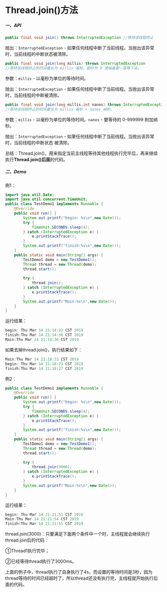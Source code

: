 # Thread.join()方法

##### 一、API

```java
public final void join() throws InterruptedException //等待该线程终止
```

抛出：`InterruptedException` - 如果任何线程中断了当前线程。当抛出该异常时，当前线程的中断状态被清除。

```java
public final void join(long millis) throws InterruptedException
//等待该线程终止的时间最长为 millis 毫秒。超时为 0 意味着要一直等下去。
```

参数：`millis` - 以毫秒为单位的等待时间。 

抛出：`InterruptedException` - 如果任何线程中断了当前线程。当抛出该异常时，当前线程的中断被清除。 

```java
public final void join(long millis,int nanos) throws InterruptedException
//等待该线程终止的时间最长为 millis 毫秒 + nanos 纳秒。
```

参数：`millis` - 以毫秒为单位的等待时间。`nanos` - 要等待的 0-999999 附加纳秒。

抛出：`InterruptedException` - 如果任何线程中断了当前线程。当抛出该异常时，当前线程的中断状态 被清除。

总结：Thread.join()，用来指定当前主线程等待其他线程执行完毕后，再来继续执行**Thread.join()后面**的代码。

##### 二、Demo

例1：

```java
import java.util.Date;
import java.util.concurrent.TimeUnit;
public class TestDemo1 implements Runnable {
	@Override
	public void run() {
		System.out.printf("begin: %s\n",new Date());
		try {
			TimeUnit.SECONDS.sleep(4);
		} catch (InterruptedException e) {
			e.printStackTrace();
		}
		System.out.printf("finish:%s\n",new Date());
	}
	public static void main(String[] args) {
		TestDemo1 demo = new TestDemo1();
		Thread thread = new Thread(demo);
		thread.start();
		
		try {
			thread.join();
		} catch (InterruptedException e) {
			e.printStackTrace();
		}
		System.out.printf("Main:%s\n",new Date());
	}
}
```

运行结果：

```java
begin: Thu Mar 14 21:14:32 CST 2019
finish:Thu Mar 14 21:14:36 CST 2019
Main:Thu Mar 14 21:14:36 CST 2019
```

如果去掉thread.join()，执行结果如下：

```java
Main:Thu Mar 14 21:18:23 CST 2019
begin: Thu Mar 14 21:18:23 CST 2019
finish:Thu Mar 14 21:18:27 CST 2019
```

例2：

```java
public class TestDemo1 implements Runnable {
	@Override
	public void run() {
		System.out.printf("begin: %s\n",new Date());
		try {
			TimeUnit.SECONDS.sleep(4);
		} catch (InterruptedException e) {
			e.printStackTrace();
		}
		System.out.printf("finish:%s\n",new Date());
	}
	public static void main(String[] args) {
		TestDemo1 demo = new TestDemo1();
		Thread thread = new Thread(demo);
		thread.start();
		
		try {
			thread.join(3000);
		} catch (InterruptedException e) {
			e.printStackTrace();
		}
		System.out.printf("Main:%s\n",new Date());
	}
}
```

运行结果：

```java
begin: Thu Mar 14 21:21:51 CST 2019
Main:Thu Mar 14 21:21:54 CST 2019
finish:Thu Mar 14 21:21:55 CST 2019
```

thread.join(3000)：只要满足下面两个条件中一个时，主线程就会继续执行thread.join后的代码：

①Thread1执行完毕；

②已经等待thread执行了3000ms。

上面的例子中，thread执行了自身执行了4s，而设置的等待时间是3秒，因为thread等待的时间已经超时了，所以thread还没有执行完，主线程就开始执行后面的代码。

